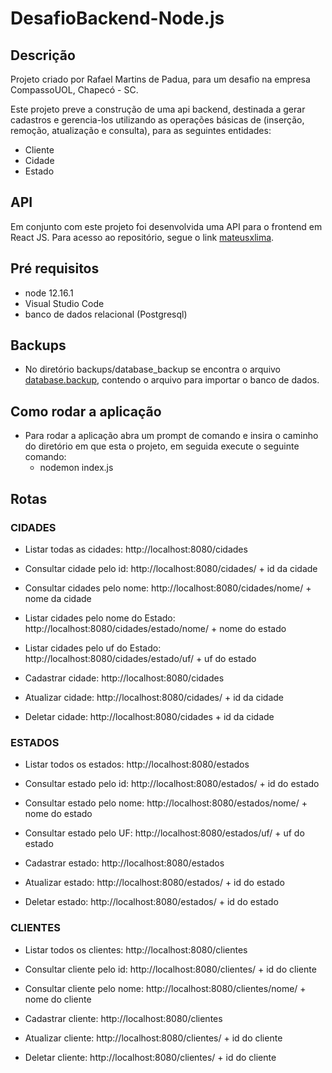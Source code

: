 # DesafioBackend-Node.js

## Descrição

Projeto criado por Rafael Martins de Padua, para um desafio na empresa CompassoUOL, Chapecó - SC.

Este projeto preve a construção de uma api backend, destinada a gerar cadastros e gerencia-los utilizando as operações básicas de (inserção, remoção, atualização e consulta), para as seguintes entidades:

* Cliente
* Cidade
* Estado

## API

Em conjunto com este projeto foi desenvolvida uma API para o frontend em React JS. Para acesso ao repositório, segue o link [mateusxlima](https://github.com/mateusxlima/Compacity).

## Pré requisitos

* node 12.16.1
* Visual Studio Code
* banco de dados relacional (Postgresql)

## Backups

* No diretório backups/database_backup se encontra o arquivo [database.backup](https://github.com/rafamp1991/DesafioBackend-Node.js/tree/master/backups/database_backup), contendo o arquivo para importar o banco de dados.

## Como rodar a aplicação

* Para rodar a aplicação abra um prompt de comando e insira o caminho do diretório em que esta o projeto, em seguida execute o seguinte comando:
	* nodemon index.js

## Rotas

### CIDADES

* Listar todas as cidades: http://localhost:8080/cidades
	
* Consultar cidade pelo id: http://localhost:8080/cidades/ + id da cidade

* Consultar cidades pelo nome: http://localhost:8080/cidades/nome/ + nome da cidade

* Listar cidades pelo nome do Estado: http://localhost:8080/cidades/estado/nome/ + nome do estado

* Listar cidades pelo uf do Estado: http://localhost:8080/cidades/estado/uf/ + uf do estado

* Cadastrar cidade: http://localhost:8080/cidades	
	
* Atualizar cidade: http://localhost:8080/cidades/ + id da cidade
	
* Deletar cidade: http://localhost:8080/cidades + id da cidade

### ESTADOS

* Listar todos os estados: http://localhost:8080/estados
	
* Consultar estado pelo id: http://localhost:8080/estados/ + id do estado
	
* Consultar estado pelo nome: http://localhost:8080/estados/nome/ + nome do estado
	
* Consultar estado pelo UF: http://localhost:8080/estados/uf/ + uf do estado

* Cadastrar estado: http://localhost:8080/estados
	
* Atualizar estado: http://localhost:8080/estados/ + id do estado
	
* Deletar estado: http://localhost:8080/estados/ + id do estado

### CLIENTES

* Listar todos os clientes: http://localhost:8080/clientes

* Consultar cliente pelo id: http://localhost:8080/clientes/ + id do cliente
	
* Consultar cliente pelo nome: http://localhost:8080/clientes/nome/ + nome do cliente
	
* Cadastrar cliente: http://localhost:8080/clientes
	
* Atualizar cliente: http://localhost:8080/clientes/ + id do cliente
	
* Deletar cliente: http://localhost:8080/clientes/ + id do cliente
